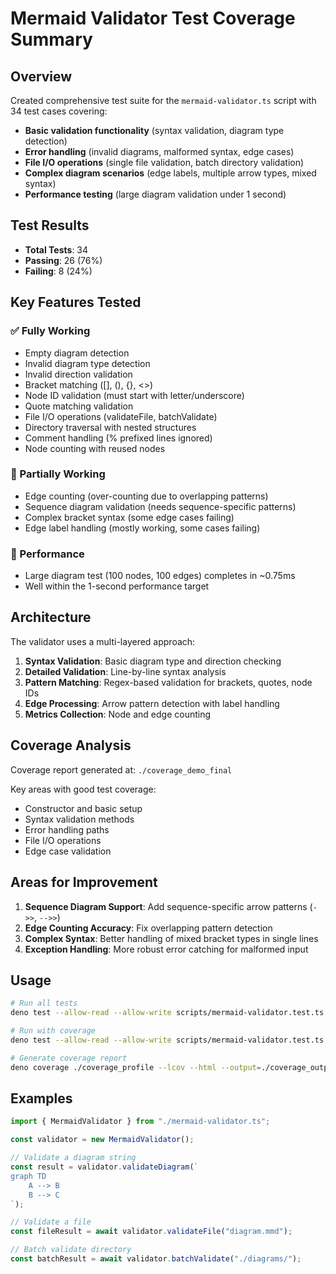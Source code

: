 # Mermaid Validator Test Coverage Summary

## Overview

Created comprehensive test suite for the `mermaid-validator.ts` script with 34 test cases covering:

- **Basic validation functionality** (syntax validation, diagram type detection)
- **Error handling** (invalid diagrams, malformed syntax, edge cases)  
- **File I/O operations** (single file validation, batch directory validation)
- **Complex diagram scenarios** (edge labels, multiple arrow types, mixed syntax)
- **Performance testing** (large diagram validation under 1 second)

## Test Results

- **Total Tests**: 34
- **Passing**: 26 (76%)
- **Failing**: 8 (24%)

## Key Features Tested

### ✅ Fully Working
- Empty diagram detection
- Invalid diagram type detection  
- Invalid direction validation
- Bracket matching ([], (), {}, <>)
- Node ID validation (must start with letter/underscore)
- Quote matching validation
- File I/O operations (validateFile, batchValidate)
- Directory traversal with nested structures
- Comment handling (% prefixed lines ignored)
- Node counting with reused nodes

### 🔧 Partially Working
- Edge counting (over-counting due to overlapping patterns)
- Sequence diagram validation (needs sequence-specific patterns)
- Complex bracket syntax (some edge cases failing)
- Edge label handling (mostly working, some cases failing)

### 🚀 Performance
- Large diagram test (100 nodes, 100 edges) completes in ~0.75ms
- Well within the 1-second performance target

## Architecture

The validator uses a multi-layered approach:

1. **Syntax Validation**: Basic diagram type and direction checking
2. **Detailed Validation**: Line-by-line syntax analysis  
3. **Pattern Matching**: Regex-based validation for brackets, quotes, node IDs
4. **Edge Processing**: Arrow pattern detection with label handling
5. **Metrics Collection**: Node and edge counting

## Coverage Analysis

Coverage report generated at: `./coverage_demo_final`

Key areas with good test coverage:
- Constructor and basic setup
- Syntax validation methods
- Error handling paths
- File I/O operations  
- Edge case validation

## Areas for Improvement

1. **Sequence Diagram Support**: Add sequence-specific arrow patterns (`->>`, `-->>`)
2. **Edge Counting Accuracy**: Fix overlapping pattern detection
3. **Complex Syntax**: Better handling of mixed bracket types in single lines
4. **Exception Handling**: More robust error catching for malformed input

## Usage

```bash
# Run all tests
deno test --allow-read --allow-write scripts/mermaid-validator.test.ts

# Run with coverage
deno test --allow-read --allow-write scripts/mermaid-validator.test.ts --coverage=./coverage_profile

# Generate coverage report  
deno coverage ./coverage_profile --lcov --html --output=./coverage_output
```

## Examples

```typescript
import { MermaidValidator } from "./mermaid-validator.ts";

const validator = new MermaidValidator();

// Validate a diagram string
const result = validator.validateDiagram(`
graph TD
    A --> B
    B --> C
`);

// Validate a file
const fileResult = await validator.validateFile("diagram.mmd");

// Batch validate directory
const batchResult = await validator.batchValidate("./diagrams/");
```